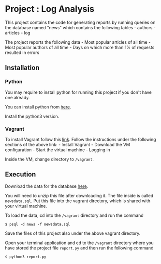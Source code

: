 # Project : Log Analysis

This project contains the code for generating reports by running queries on the database named
"news" which contains the following tables
    - authors
    - articles
    - log

The project reports the following data
    - Most popular articles of all time
    - Most popular authors of all time
    - Days on which more than 1% of requests resulted in errors

## Installation

### Python
You may require to install python for running this project if you don't have one already.

You can install python from [here](https://www.python.org/downloads/).

Install the python3 version.

### Vagrant

To install Vagrant follow this [link](https://classroom.udacity.com/courses/ud197/lessons/3423258756/concepts/14c72fe3-e3fe-4959-9c4b-467cf5b7c3a0).
Follow the instructions under the following sections of the above link:
    - Install Vagrant
    - Download the VM configuration
    - Start the virtual machine
    - Logging in

Inside the VM, change directory to `/vagrant`.

## Execution
Download the data for the database [here](https://d17h27t6h515a5.cloudfront.net/topher/2016/August/57b5f748_newsdata/newsdata.zip).

You will need to unzip this file after downloading it. The file inside is called `newsdata.sql`. Put this file into the vagrant directory, which is shared with your virtual machine.

To load the data, cd into the `/vagrant` directory and run the command 

`$ psql -d news -f newsdata.sql`

Save the files of this project also under the above vagrant directory.

Open your terminal application and cd to the `/vagrant` directory where you have stored the project file `report.py` and then run the following command

`$ python3 report.py`


